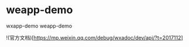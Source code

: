 # weapp-demo
wxapp-demo weapp-demo 

!(官方文档)[https://mp.weixin.qq.com/debug/wxadoc/dev/api/?t=2017112]
